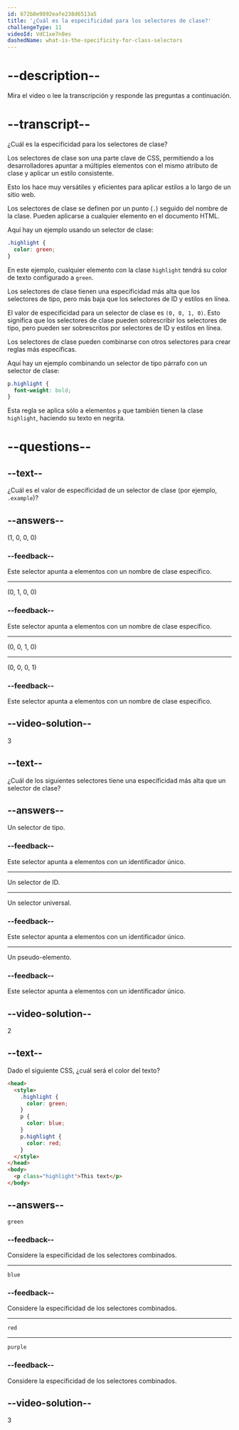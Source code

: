 ```yaml
---
id: 672b8e9892eafe238d6513a5
title: '¿Cuál es la especificidad para los selectores de clase?'
challengeType: 11
videoId: VdC1xe7n8es
dashedName: what-is-the-specificity-for-class-selectors
---
```


# --description--

Mira el video o lee la transcripción y responde las preguntas a continuación.

# --transcript--

¿Cuál es la especificidad para los selectores de clase?

Los selectores de clase son una parte clave de CSS, permitiendo a los desarrolladores apuntar a múltiples elementos con el mismo atributo de clase y aplicar un estilo consistente.

Esto los hace muy versátiles y eficientes para aplicar estilos a lo largo de un sitio web.

Los selectores de clase se definen por un punto (`.`) seguido del nombre de la clase. Pueden aplicarse a cualquier elemento en el documento HTML.

Aquí hay un ejemplo usando un selector de clase:

```css
.highlight {
  color: green;
}
```

En este ejemplo, cualquier elemento con la clase `highlight` tendrá su color de texto configurado a `green`.

Los selectores de clase tienen una especificidad más alta que los selectores de tipo, pero más baja que los selectores de ID y estilos en línea.

El valor de especificidad para un selector de clase es `(0, 0, 1, 0)`. Esto significa que los selectores de clase pueden sobrescribir los selectores de tipo, pero pueden ser sobrescritos por selectores de ID y estilos en línea.

Los selectores de clase pueden combinarse con otros selectores para crear reglas más específicas.

Aquí hay un ejemplo combinando un selector de tipo párrafo con un selector de clase:

```css
p.highlight {
  font-weight: bold;
}
```

Esta regla se aplica sólo a elementos `p` que también tienen la clase `highlight`, haciendo su texto en negrita.

# --questions--

## --text--

¿Cuál es el valor de especificidad de un selector de clase (por ejemplo, `.example`)?

## --answers--

(1, 0, 0, 0)

### --feedback--

Este selector apunta a elementos con un nombre de clase específico.

---

(0, 1, 0, 0)

### --feedback--

Este selector apunta a elementos con un nombre de clase específico.

---

(0, 0, 1, 0)

---

(0, 0, 0, 1)

### --feedback--

Este selector apunta a elementos con un nombre de clase específico.

## --video-solution--

3

## --text--

¿Cuál de los siguientes selectores tiene una especificidad más alta que un selector de clase?

## --answers--

Un selector de tipo.

### --feedback--

Este selector apunta a elementos con un identificador único.

---

Un selector de ID.

---

Un selector universal.

### --feedback--

Este selector apunta a elementos con un identificador único.

---

Un pseudo-elemento.

### --feedback--

Este selector apunta a elementos con un identificador único.

## --video-solution--

2

## --text--

Dado el siguiente CSS, ¿cuál será el color del texto?

```html
<head>
  <style>
    .highlight {
      color: green;
    }
    p {
      color: blue;
    }
    p.highlight {
      color: red;
    }
  </style>
</head>
<body>
  <p class="highlight">This text</p>
</body>
```

## --answers--

`green`

### --feedback--

Considere la especificidad de los selectores combinados.

---

`blue`

### --feedback--

Considere la especificidad de los selectores combinados.

---

`red`

---

`purple`

### --feedback--

Considere la especificidad de los selectores combinados.

## --video-solution--

3
